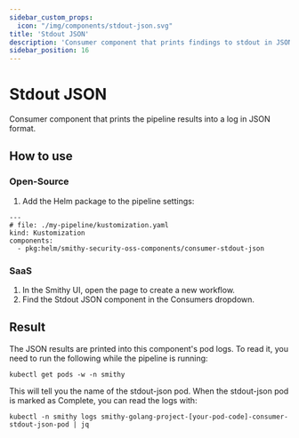 ```yaml
---
sidebar_custom_props:
  icon: "/img/components/stdout-json.svg"
title: 'Stdout JSON'
description: 'Consumer component that prints findings to stdout in JSON format.'
sidebar_position: 16
---
```


# Stdout JSON

Consumer component that prints the pipeline results into a log in JSON format.

## How to use

### Open-Source

1. Add the Helm package to the pipeline settings:

```
---
# file: ./my-pipeline/kustomization.yaml
kind: Kustomization
components:
  - pkg:helm/smithy-security-oss-components/consumer-stdout-json
```

### SaaS

1. In the Smithy UI, open the page to create a new workflow.
2. Find the Stdout JSON component in the Consumers dropdown.

## Result

The JSON results are printed into this component's pod logs.
To read it, you need to run the following while the pipeline is running:

```shell
kubectl get pods -w -n smithy
```

This will tell you the name of the stdout-json pod.
When the stdout-json pod is marked as Complete, you can read the logs with:

```shell
kubectl -n smithy logs smithy-golang-project-[your-pod-code]-consumer-stdout-json-pod | jq
```
